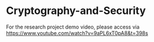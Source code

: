 # Cryptography-and-Security
 
For the research project demo video, please access via https://www.youtube.com/watch?v=9aPL6xT0pA8&t=398s